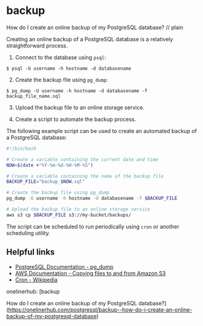 # backup

How do I create an online backup of my PostgreSQL database?
// plain

Creating an online backup of a PostgreSQL database is a relatively straightforward process.

1. Connect to the database using `psql`:

```
$ psql -U username -h hostname -d databasename
```

2. Create the backup file using `pg_dump`:

```
$ pg_dump -U username -h hostname -d databasename -f backup_file_name.sql
```

3. Upload the backup file to an online storage service.

4. Create a script to automate the backup process.

The following example script can be used to create an automated backup of a PostgreSQL database:

```bash
#!/bin/bash

# Create a variable containing the current date and time
NOW=$(date +"%Y-%m-%d-%H-%M-%S")

# Create a variable containing the name of the backup file
BACKUP_FILE="backup_$NOW.sql"

# Create the backup file using pg_dump
pg_dump -U username -h hostname -d databasename -f $BACKUP_FILE

# Upload the backup file to an online storage service
aws s3 cp $BACKUP_FILE s3://my-bucket/backups/
```

The script can be scheduled to run periodically using `cron` or another scheduling utility.

## Helpful links

- [PostgreSQL Documentation - pg_dump](https://www.postgresql.org/docs/current/app-pgdump.html)
- [AWS Documentation - Copying files to and from Amazon S3](https://docs.aws.amazon.com/cli/latest/userguide/cli-services-s3-commands.html)
- [Cron - Wikipedia](https://en.wikipedia.org/wiki/Cron)

onelinerhub: [backup

How do I create an online backup of my PostgreSQL database?](https://onelinerhub.com/postgresql/backup--how-do-i-create-an-online-backup-of-my-postgresql-database)